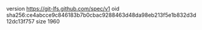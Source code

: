 version https://git-lfs.github.com/spec/v1
oid sha256:ce4abcce9c846183b7b0cbac9288463d48da98eb213f5e1b832d3d12dc13f757
size 1960
